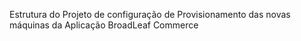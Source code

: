 Estrutura do Projeto de configuração de Provisionamento das novas máquinas da Aplicação BroadLeaf Commerce
